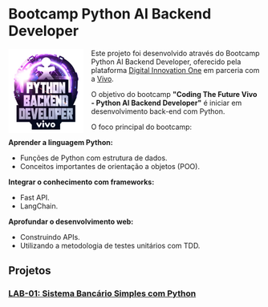 # **Bootcamp Python AI Backend Developer**

<img align="left" src="./assets/ai-vivo.png" width="150" height="auto" style="margin-right:15px" />

Este projeto foi desenvolvido através do Bootcamp Python AI Backend Developer, oferecido pela plataforma [Digital Innovation One](https://www.dio.me/) em parceria com a [Vivo](https://vivo.com.br/).

O objetivo do bootcamp **"Coding The Future Vivo - Python AI Backend Developer"** é iniciar  em desenvolvimento back-end com Python.

O foco principal do bootcamp:

**Aprender a linguagem Python:**

* Funções de Python com estrutura de dados.
* Conceitos importantes de orientação a
  objetos (POO).

**Integrar o conhecimento com frameworks:**

* Fast API.
* LangChain.

**Aprofundar o desenvolvimento web:**

* Construindo APIs.
* Utilizando a metodologia de testes
  unitários com TDD.

## **Projetos**

### [LAB-01: Sistema Bancário Simples com Python](./projects/LAB-01/README.md)
